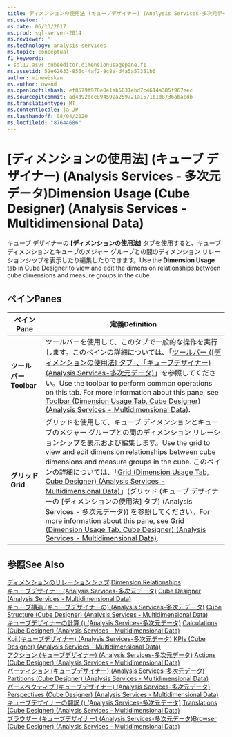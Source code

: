 ```yaml
---
title: ディメンションの使用法 (キューブデザイナー) (Analysis Services-多次元データ) |Microsoft Docs
ms.custom: ''
ms.date: 06/13/2017
ms.prod: sql-server-2014
ms.reviewer: ''
ms.technology: analysis-services
ms.topic: conceptual
f1_keywords:
- sql12.asvs.cubeeditor.dimensionusagepane.f1
ms.assetid: 52e62633-856c-4af2-8c8a-d4a5a57351b6
author: minewiskan
ms.author: owend
ms.openlocfilehash: ef8579f978e0e1ab5831ebd7c4614a385f967eec
ms.sourcegitcommit: ad4d92dce894592a259721a1571b1d8736abacdb
ms.translationtype: MT
ms.contentlocale: ja-JP
ms.lasthandoff: 08/04/2020
ms.locfileid: "87644686"
---
```

# <a name="dimension-usage-cube-designer-analysis-services---multidimensional-data"></a><span data-ttu-id="b8180-102">[ディメンションの使用法] (キューブ デザイナー) (Analysis Services - 多次元データ)</span><span class="sxs-lookup"><span data-stu-id="b8180-102">Dimension Usage (Cube Designer) (Analysis Services - Multidimensional Data)</span></span>
  <span data-ttu-id="b8180-103">キューブ デザイナーの **[ディメンションの使用法]** タブを使用すると、キューブ ディメンションとキューブのメジャー グループとの間のディメンション リレーションシップを表示したり編集したりできます。</span><span class="sxs-lookup"><span data-stu-id="b8180-103">Use the **Dimension Usage** tab in Cube Designer to view and edit the dimension relationships between cube dimensions and measure groups in the cube.</span></span>  
  
## <a name="panes"></a><span data-ttu-id="b8180-104">ペイン</span><span class="sxs-lookup"><span data-stu-id="b8180-104">Panes</span></span>  
  
|<span data-ttu-id="b8180-105">ペイン</span><span class="sxs-lookup"><span data-stu-id="b8180-105">Pane</span></span>|<span data-ttu-id="b8180-106">定義</span><span class="sxs-lookup"><span data-stu-id="b8180-106">Definition</span></span>|  
|----------|----------------|  
|<span data-ttu-id="b8180-107">**ツール バー**</span><span class="sxs-lookup"><span data-stu-id="b8180-107">**Toolbar**</span></span>|<span data-ttu-id="b8180-108">ツールバーを使用して、このタブで一般的な操作を実行します。このペインの詳細については、「[ツールバー &#40;[ディメンションの使用法] タブ」、「キューブデザイナー&#41; &#40;Analysis Services-多次元データ&#41;](toolbar-dimension-usage-cube-designer-analysis-services-multidimensional-data.md)」を参照してください。</span><span class="sxs-lookup"><span data-stu-id="b8180-108">Use the toolbar to perform common operations on this tab. For more information about this pane, see [Toolbar &#40;Dimension Usage Tab, Cube Designer&#41; &#40;Analysis Services - Multidimensional Data&#41;](toolbar-dimension-usage-cube-designer-analysis-services-multidimensional-data.md).</span></span>|  
|<span data-ttu-id="b8180-109">**グリッド**</span><span class="sxs-lookup"><span data-stu-id="b8180-109">**Grid**</span></span>|<span data-ttu-id="b8180-110">グリッドを使用して、キューブ ディメンションとキューブのメジャー グループとの間のディメンション リレーションシップを表示および編集します。</span><span class="sxs-lookup"><span data-stu-id="b8180-110">Use the grid to view and edit dimension relationships between cube dimensions and measure groups in the cube.</span></span> <span data-ttu-id="b8180-111">このペインの詳細については、「[Grid (Dimension Usage Tab, Cube Designer) (Analysis Services - Multidimensional Data)](grid-dimension-usage-tab-cube-designer-analysis-services-multidimensional-data.md)」(グリッド (キューブ デザイナーの [ディメンションの使用法] タブ) (Analysis Services - 多次元データ)) を参照してください。</span><span class="sxs-lookup"><span data-stu-id="b8180-111">For more information about this pane, see [Grid &#40;Dimension Usage Tab, Cube Designer&#41; &#40;Analysis Services - Multidimensional Data&#41;](grid-dimension-usage-tab-cube-designer-analysis-services-multidimensional-data.md).</span></span>|  
  
## <a name="see-also"></a><span data-ttu-id="b8180-112">参照</span><span class="sxs-lookup"><span data-stu-id="b8180-112">See Also</span></span>  
 <span data-ttu-id="b8180-113">[ディメンションのリレーションシップ](multidimensional-models-olap-logical-cube-objects/dimension-relationships.md) </span><span class="sxs-lookup"><span data-stu-id="b8180-113">[Dimension Relationships](multidimensional-models-olap-logical-cube-objects/dimension-relationships.md) </span></span>  
 <span data-ttu-id="b8180-114">[キューブデザイナー &#40;Analysis Services-多次元データ&#41;](cube-designer-analysis-services-multidimensional-data.md) </span><span class="sxs-lookup"><span data-stu-id="b8180-114">[Cube Designer &#40;Analysis Services - Multidimensional Data&#41;](cube-designer-analysis-services-multidimensional-data.md) </span></span>  
 <span data-ttu-id="b8180-115">[キューブ構造 &#40;キューブデザイナーの&#41; &#40;Analysis Services-多次元データ&#41;](cube-structure-cube-designer-analysis-services-multidimensional-data.md) </span><span class="sxs-lookup"><span data-stu-id="b8180-115">[Cube Structure &#40;Cube Designer&#41; &#40;Analysis Services - Multidimensional Data&#41;](cube-structure-cube-designer-analysis-services-multidimensional-data.md) </span></span>  
 <span data-ttu-id="b8180-116">[キューブデザイナーの計算 &#40;&#41; &#40;Analysis Services-多次元データ&#41;](calculations-cube-designer-analysis-services-multidimensional-data.md) </span><span class="sxs-lookup"><span data-stu-id="b8180-116">[Calculations &#40;Cube Designer&#41; &#40;Analysis Services - Multidimensional Data&#41;](calculations-cube-designer-analysis-services-multidimensional-data.md) </span></span>  
 <span data-ttu-id="b8180-117">[Kpi &#40;キューブデザイナー&#41; &#40;Analysis Services-多次元データ&#41;](kpis-cube-designer-analysis-services-multidimensional-data.md) </span><span class="sxs-lookup"><span data-stu-id="b8180-117">[KPIs &#40;Cube Designer&#41; &#40;Analysis Services - Multidimensional Data&#41;](kpis-cube-designer-analysis-services-multidimensional-data.md) </span></span>  
 <span data-ttu-id="b8180-118">[アクション &#40;キューブデザイナー&#41; &#40;Analysis Services-多次元データ&#41;](actions-cube-designer-analysis-services-multidimensional-data.md) </span><span class="sxs-lookup"><span data-stu-id="b8180-118">[Actions &#40;Cube Designer&#41; &#40;Analysis Services - Multidimensional Data&#41;](actions-cube-designer-analysis-services-multidimensional-data.md) </span></span>  
 <span data-ttu-id="b8180-119">[パーティション &#40;キューブデザイナー&#41; &#40;Analysis Services-多次元データ&#41;](partitions-cube-designer-analysis-services-multidimensional-data.md) </span><span class="sxs-lookup"><span data-stu-id="b8180-119">[Partitions &#40;Cube Designer&#41; &#40;Analysis Services - Multidimensional Data&#41;](partitions-cube-designer-analysis-services-multidimensional-data.md) </span></span>  
 <span data-ttu-id="b8180-120">[パースペクティブ &#40;キューブデザイナー&#41; &#40;Analysis Services-多次元データ&#41;](perspectives-cube-designer-analysis-services-multidimensional-data.md) </span><span class="sxs-lookup"><span data-stu-id="b8180-120">[Perspectives &#40;Cube Designer&#41; &#40;Analysis Services - Multidimensional Data&#41;](perspectives-cube-designer-analysis-services-multidimensional-data.md) </span></span>  
 <span data-ttu-id="b8180-121">[キューブデザイナーの翻訳 &#40;&#41; &#40;Analysis Services-多次元データ&#41;](translations-cube-designer-analysis-services-multidimensional-data.md) </span><span class="sxs-lookup"><span data-stu-id="b8180-121">[Translations &#40;Cube Designer&#41; &#40;Analysis Services - Multidimensional Data&#41;](translations-cube-designer-analysis-services-multidimensional-data.md) </span></span>  
 [<span data-ttu-id="b8180-122">ブラウザー &#40;キューブデザイナー&#41; &#40;Analysis Services-多次元データ&#41;</span><span class="sxs-lookup"><span data-stu-id="b8180-122">Browser &#40;Cube Designer&#41; &#40;Analysis Services - Multidimensional Data&#41;</span></span>](browser-cube-designer-analysis-services-multidimensional-data.md)  
  
  
